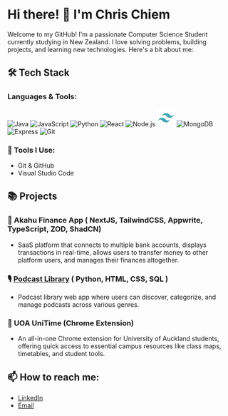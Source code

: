 # Hi there! 👋 I'm Chris Chiem

Welcome to my GitHub! I'm a passionate Computer Science Student currently studying in New Zealand. I love solving problems, building projects, and learning new technologies. Here's a bit about me:

## 🛠 Tech Stack

### Languages & Tools:
<!-- Adjust language icons using the markdown image syntax. Find more at https://simpleicons.org/ -->
<p align="left">
  <!-- Java -->
  <img src="https://cdn.jsdelivr.net/gh/devicons/devicon/icons/java/java-original.svg" alt="Java" width="40" height="40"/>
  <!-- JavaScript -->
  <img src="https://cdn.jsdelivr.net/gh/devicons/devicon/icons/javascript/javascript-original.svg" alt="JavaScript" width="40" height="40"/>
  <!-- Python -->
  <img src="https://cdn.jsdelivr.net/gh/devicons/devicon/icons/python/python-original.svg" alt="Python" width="40" height="40"/>
  <!-- React -->
  <img src="https://cdn.jsdelivr.net/gh/devicons/devicon/icons/react/react-original.svg" alt="React" width="40" height="40"/>
  <!-- Node.js -->
  <img src="https://cdn.jsdelivr.net/gh/devicons/devicon/icons/nodejs/nodejs-original.svg" alt="Node.js" width="40" height="40"/>
  <!-- Tailwind CSS -->
  <img src="tailwind-svgrepo-com.svg" alt="Tailwind CSS" width="40" height="40"/>
  <!-- MongoDB -->
  <img src="https://cdn.jsdelivr.net/gh/devicons/devicon/icons/mongodb/mongodb-original.svg" alt="MongoDB" width="40" height="40"/>
  <!-- Express -->
  <img src="https://cdn.jsdelivr.net/gh/devicons/devicon/icons/express/express-original.svg" alt="Express" width="40" height="40"/>
  <!-- Git -->
  <img src="https://cdn.jsdelivr.net/gh/devicons/devicon/icons/git/git-original.svg" alt="Git" width="40" height="40"/>
</p>

### 🧰 Tools I Use:
- Git & GitHub
- Visual Studio Code

## 📚 Projects
### 💸 Akahu Finance App ( NextJS, TailwindCSS, Appwrite, TypeScript, ZOD, ShadCN)
- SaaS platform that connects to multiple bank accounts, displays transactions in real-time, allows users to transfer money to other platform users, and manages their finances altogether.

### 🎙️ [Podcast Library](https://img-984444524408.australia-southeast1.run.app/) ( Python, HTML, CSS, SQL ) 
- Podcast library web app where users can discover, categorize, and manage podcasts across various genres.

### 🔹 UOA UniTime (Chrome Extension)
- An all-in-one Chrome extension for University of Auckland students, offering quick access to essential campus resources like class maps, timetables, and student tools.

## 📫 How to reach me:
- [LinkedIn](https://www.linkedin.com/in/chris-chiem-uoa/)
- [Email](mailto:chris.chiem01@gmail.com)
